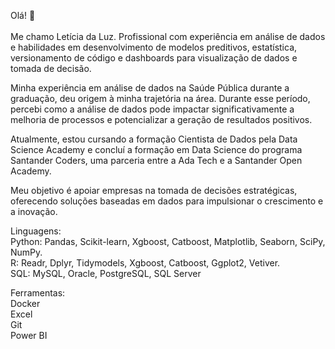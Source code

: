 Olá! 👋
<br><br> Me chamo Letícia da Luz. Profissional com experiência em análise de dados e habilidades em desenvolvimento de modelos preditivos, estatística, versionamento de código e dashboards para visualização de dados e tomada de decisão.   

Minha experiência em análise de dados na Saúde Pública durante a graduação, deu origem à minha trajetória na área. Durante esse período, percebi como a análise de dados pode impactar significativamente a melhoria de processos e potencializar a geração de resultados positivos.   

Atualmente, estou cursando a formação Cientista de Dados pela Data Science Academy e concluí a formação em Data Science do programa Santander Coders, uma parceria entre a Ada Tech e a Santander Open Academy.  

Meu objetivo é apoiar empresas na tomada de decisões estratégicas, oferecendo soluções baseadas em dados para impulsionar o crescimento e a inovação.  

Linguagens:   
Python: Pandas, Scikit-learn, Xgboost, Catboost, Matplotlib, Seaborn, SciPy, NumPy.  
R: Readr, Dplyr, Tidymodels, Xgboost, Catboost, Ggplot2, Vetiver.  
SQL: MySQL, Oracle, PostgreSQL, SQL Server 

Ferramentas:  
Docker  
Excel   
Git       
Power BI  

